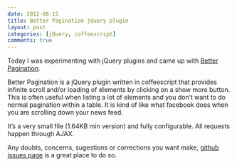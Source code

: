 ```yaml
---
date: 2012-08-15
title: Better Pagination jQuery plugin
layout: post
categories: [jQuery, coffeescript]
comments: true
---
```

Today I was experimenting with jQuery plugins and came up with [Better Pagination][bp]. 

Better Pagination is a jQuery plugin written in coffeescript that provides infinite scroll and/or loading of elements by clicking on a show more button. This is often useful when listing a lot of elements and you don’t want to do normal pagination within a table. It is kind of like what facebook does when you are scrolling down your news feed.

It’s a very small file (1.64KB min version) and fully configurable. All requests happen through AJAX.

Any doubts, concerns, sugestions or corrections you want make, [github issues page][issues] is a great place to do so. 

[bp]: https://github.com/zamith/better-pagination
[issues]: https://github.com/zamith/better-pagination/issues